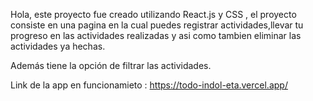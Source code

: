 
Hola, este proyecto fue creado utilizando React.js y CSS , el proyecto consiste en una pagina en la cual puedes registrar actividades,llevar tu progreso en las actividades realizadas y asi como tambien eliminar las actividades ya hechas.

Además tiene la opción de filtrar las actividades.


Link de la app en funcionamieto : 
https://todo-indol-eta.vercel.app/
